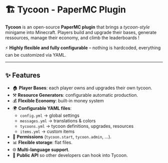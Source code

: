 # 🏗️ Tycoon - PaperMC Plugin

**Tycoon** is an open-source **PaperMC plugin** that brings a *tycoon-style* minigame into Minecraft.
Players build and upgrade their bases, generate ressources, manage their economy, and climb the leaderboards !

⚡ **Highly flexible and fully configurable** – nothing is hardcoded, everything can be customized via YAML.

--- 

## ✨ Features

- 🏠 **Player Bases**: each player owns and upgrades their own tycoon.  
- ⚒️ **Resource Generators**: configurable automatic production. 
- 💰 **Flexible Economy**: built-in money system
- 🌍 **Configurable YAML files**:
  - `config.yml` → global settings  
  - `messages.yml` → translations & colors  
  - `tycoons.yml` → tycoon definitions, upgrades, resources  
  - `items.yml` → custom items 
- 🔑 **Permissions** (`tycoon.start`, `tycoon.admin`, …).  
- 📊 **Flexible storage**: flat files.
- 🌐 **Multi-language support**. 
- 🧩 **Public API** so other developers can hook into Tycoon.
